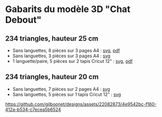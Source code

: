 # Gabarits du modèle 3D "Chat Debout"

## 234 triangles, hauteur 25 cm
- Sans languettes, 8 pièces sur 3 pages A4 : [svg](https://github.com/gilboonet/designs/blob/master/2023/chat_debout/chat_234_H25_A4x3.svg), [pdf](https://github.com/gilboonet/designs/blob/master/2023/chat_debout/chat_234_H25_A4x3.pdf)
- Sans languettes, 3 pièces sur 3 pages A4 : [svg](https://github.com/gilboonet/designs/blob/master/2023/chat_debout/chat_234_H25_C2x2.svg)
- 1 languette/paire, 5 pièces sur 2 tapis Cricut 12" : [svg](https://github.com/gilboonet/designs/blob/master/2023/chat_debout/chat_234_H25_A4x3_lang.svg), [pdf](https://github.com/gilboonet/designs/blob/master/2023/chat_debout/chat_234_H25_A4x3_lang.pdf)
## 234 triangles, hauteur 20 cm
- Sans languettes, 7 pièces sur 2 pages A4 : [svg](https://github.com/gilboonet/designs/blob/master/2023/chat_debout/chat_234_H20_A4x2.svg)
- Sans languettes, 5 pièces sur 1 tapis Cricut 12" : [svg](https://github.com/gilboonet/designs/blob/master/2023/chat_debout/chat_234_H20_C2.svg)

https://github.com/gilboonet/designs/assets/22082873/4e9542bc-f160-412a-b534-c7ecea5b6524
